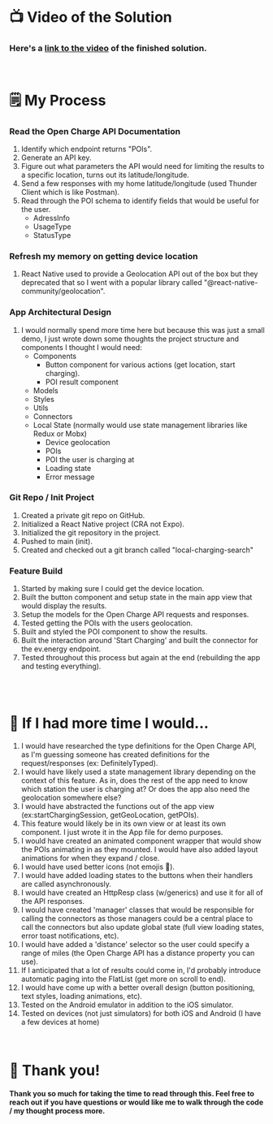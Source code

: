 # 📺 Video of the Solution
### Here's a [link to the video](https://vimeo.com/853142145) of the finished solution.

<br />

# 🗒️ My Process

### Read the Open Charge API Documentation
1. Identify which endpoint returns "POIs".
2. Generate an API key.
3. Figure out what parameters the API would need for limiting the results to a specific location, turns out its latitude/longitude.
4. Send a few responses with my home latitude/longitude (used Thunder Client which is like Postman).
5. Read through the POI schema to identify fields that would be useful for the user.
   - AdressInfo
   - UsageType
   - StatusType


### Refresh my memory on getting device location
1. React Native used to provide a Geolocation API out of the box but they deprecated that so I went with a popular library called "@react-native-community/geolocation".


### App Architectural Design
1. I would normally spend more time here but because this was just a small demo, I just wrote down some thoughts the project structure and components I thought I would need:
   - Components
      - Button component for various actions (get location, start charging).
      - POI result component
   - Models
   - Styles
   - Utils
   - Connectors
   - Local State (normally would use state management libraries like Redux or Mobx)
      - Device geolocation
      - POIs
      - POI the user is charging at
      - Loading state
      - Error message


### Git Repo / Init Project
1. Created a private git repo on GitHub.
2. Initialized a React Native project (CRA not Expo).
3. Initialized the git repository in the project.
4. Pushed to main (init).
5. Created and checked out a git branch called "local-charging-search"


### Feature Build
1. Started by making sure I could get the device location.
2. Built the button component and setup state in the main app view that would display the results.
3. Setup the models for the Open Charge API requests and responses.
4. Tested getting the POIs with the users geolocation.
5. Built and styled the POI component to show the results.
6. Built the interaction around 'Start Charging' and built the connector for the ev.energy endpoint.
7. Tested throughout this process but again at the end (rebuilding the app and testing everything).


<br />
<br />

# 🚀 If I had more time I would...
1. I would have researched the type definitions for the Open Charge API, as I'm guessing someone has created definitions for the request/responses (ex: DefinitelyTyped).
2. I would have likely used a state management library depending on the context of this feature. As in, does the rest of the app need to know which station the user is charging at? Or does the app also need the geolocation somewhere else?
3. I would have abstracted the functions out of the app view (ex:startChargingSession, getGeoLocation, getPOIs).
4. This feature would likely be in its own view or at least its own component. I just wrote it in the App file for demo purposes.
5. I would have created an animated component wrapper that would show the POIs animating in as they mounted. I would have also added layout animations for when they expand / close.
6. I would have used better icons (not emojis 🤣).
7. I would have added loading states to the buttons when their handlers are called asynchronously. 
8. I would have created an HttpResp class (w/generics) and use it for all of the API responses.
9. I would have created 'manager' classes that would be responsible for calling the connectors as those managers could be a central place to call the connectors but also update global state (full view loading states, error toast notifications, etc).
10. I would have added a 'distance' selector so the user could specify a range of miles (the Open Charge API has a distance property you can use).
11. If I anticipated that a lot of results could come in, I'd probably introduce automatic paging into the FlatList (get more on scroll to end).
12. I would have come up with a better overall design (button positioning, text styles, loading animations, etc).
13. Tested on the Android emulator in addition to the iOS simulator.
14. Tested on devices (not just simulators) for both iOS and Android (I have a few devices at home)

<br />


# 🤙 Thank you!
#### Thank you so much for taking the time to read through this. Feel free to reach out if you have questions or would like me to walk through the code / my thought process more.